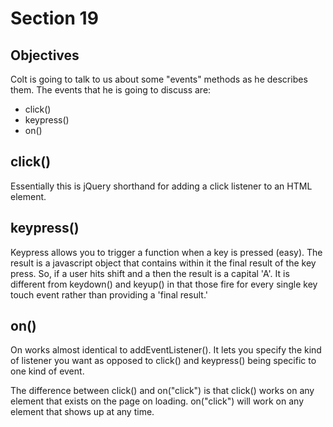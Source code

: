 # Section 19
## Objectives
Colt is going to talk to us about some "events" methods as he describes them. The events that he is going to discuss are:
* click()
* keypress()
* on()


## click()
Essentially this is jQuery shorthand for adding a click listener to an HTML element.

## keypress()
Keypress allows you to trigger a function when a key is pressed (easy). The result is a javascript object that contains within it the final result of the key press. So, if a user hits shift and a then the result is a capital 'A'.  It is different from keydown() and keyup() in that those fire for every single key touch event rather than providing a 'final result.'

## on()
On works almost identical to addEventListener(). It lets you specify the kind of listener you want as opposed to click() and keypress() being specific to one kind of event.

The difference between click() and on("click") is that click() works on any element that exists on the page on loading. on("click") will work on any element that shows up at any time. 
